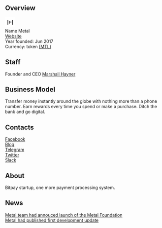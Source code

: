 ## Overview
   ![ logo](../projects/logo/metal.png)  
    Name  Metal  
    [Website](https://www.metalpay.com/)  
    Year founded: Jun 2017  
    Currency: token [(MTL)](https://coinmarketcap.com/assets/metal/)  
## Staff 
   Founder and CEO [Marshall Hayner](../people/marshall_hayner.md)  
## Business Model 
   Transfer money instantly around the globe with nothing more than a phone number. Earn rewards every time you spend or make a purchase. Ditch the bank and go digital.  
## Contacts
   [Facebook](https://www.facebook.com/metalpaysme/)  
   [Blog](https://blog.metalpay.com/)  
   [Telegram](https://t.me/metalpay)   
   [Twitter](https://twitter.com/metalpaysme)	  
   [Slack](https://metalpay.chat/)   
## About   
Bitpay startup, one more payment processing system.
## News   
[Metal team had annouced launch of the Metal Foundation](../news/metal_03-10-17.md)  
[Metal had published first development update](../news/metal2_03-10-17.md)  

